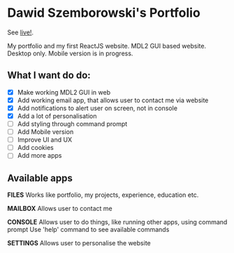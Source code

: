 # Dawid Szemborowski's Portfolio
See [live!](https://hisashin7331.github.io/).

My portfolio and my first ReactJS website.
MDL2 GUI based website.
Desktop only. Mobile version is in progress.

## What I want do do:

- [x] Make working MDL2 GUI in web
- [x] Add working email app, that allows user to contact me via website
- [x] Add notifications to alert user on screen, not in console
- [x] Add a lot of personalisation
- [ ] Add styling through command prompt
- [ ] Add Mobile version
- [ ] Improve UI and UX
- [ ] Add cookies
- [ ] Add more apps

## Available apps

**FILES**
    Works like portfolio, my projects, experience, education etc.

**MAILBOX**
    Allows user to contact me

**CONSOLE**
    Allows user to do things, like running other apps, using command prompt
    Use 'help' command to see available commands

**SETTINGS**
    Allows user to personalise the website
